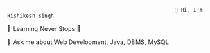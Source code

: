                                                           👋 Hi, I'm Rishikesh singh



🌱 Learning Never Stops 🚀

💬 Ask me about Web Development, Java, DBMS, MySQL

